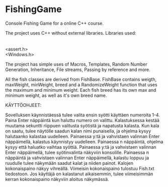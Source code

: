 # FishingGame
Console Fishing Game for a online C++ course.

The project uses C++ without external libraries.
Libraries used:
<iostream>
<chrono>	
<thread>	
<random>	
<string>
<assert.h>	
<Windows.h>
<fstream>	
<ctime>	

The project has simple uses of Macros, Templates, Random Number Generation, Inheritance, File streams, Passing by reference and more.

All the fish classes are derived from FishBase.
FishBase contains weigth, maxWeight, minWeight, breed and a RandomizeWeight function that uses the maximum and minimum weight.
Each fish breed has its own max and minimum weight, as well as it's own breed name. 




KÄYTTÖOHJEET:

Sovelluksen käynnistäessä tulee valita ensin syötti käyttäen numeroita 1-4.
Paina Enter näppäintä kun haluttu numero on valittu.
Kalastuksessa kestää muutama sekuntti riippuen valitusta syötistä ja napatusta kalasta.
Kun kala on saatu, tulee näytölle saadun kalan nimi punaisella, ja ohjelma kysyy halutaanko kalastaa uudelleen.
Painaessa y:tä ja vahvistaen valinnan Enter näppäimellä, kalastus käynnistyy uudelleen.
Painaessa n näppäintä, ohjelma kysyy että haluatko vaihtaa syöttiä.
Painaessa y:tä ja vahvistaen valinnan Enter näppäimellä, tulee syötinvalinta näkyviin konsolille.
Painaessa n näppäintä ja vahvistaen valinnan Enter näppäimellä, kalastu loppuu ja ruudulle tulee näkymään saadut kalat ja niiden painot.
Kalojen kokonaispaino näkyy vihreällä.
Viimeisin kokonaispaino tulostuu Fish.txt tiedostoon.
Jos käyttäjä on kalastanut aikaisemmin, tulee viimeisimmän kerran kokonaispaino näkyviin aloitus näkymässä.


